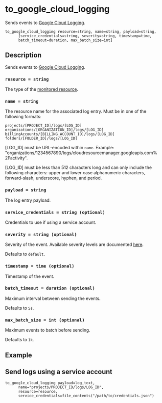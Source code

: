 # to_google_cloud_logging

Sends events to [Google Cloud Logging](https://cloud.google.com/logging).

```tql
to_google_cloud_logging resource=string, name=string, payload=string,
      [service_credentials=string, severity=string, timestamp=time,
      batch_timeout=duration, max_batch_size=int]
```

## Description

Sends events to [Google Cloud Logging](https://cloud.google.com/logging).

### `resource = string`

The type of the [monitored resource](https://cloud.google.com/logging/docs/reference/v2/rest/v2/MonitoredResource).

### `name = string`

The resource name for the associated log entry. Must be in one of the following
formats:

```
projects/[PROJECT_ID]/logs/[LOG_ID]
organizations/[ORGANIZATION_ID]/logs/[LOG_ID]
billingAccounts/[BILLING_ACCOUNT_ID]/logs/[LOG_ID]
folders/[FOLDER_ID]/logs/[LOG_ID]
```

[LOG_ID] must be URL-encoded within `name`. Example:
"organizations/1234567890/logs/cloudresourcemanager.googleapis.com%2Factivity".

[LOG_ID] must be less than 512 characters long and can only include the
following characters: upper and lower case alphanumeric characters,
forward-slash, underscore, hyphen, and period.

### `payload = string`

The log entry payload.

### `service_credentials = string (optional)`

Credentials to use if using a service account.

### `severity = string (optional)`

Severity of the event. Available severity levels are documented [here](https://cloud.google.com/logging/docs/reference/v2/rest/v2/LogEntry#LogSeverity).

Defaults to `default`.

### `timestamp = time (optional)`

Timestamp of the event.

### `batch_timeout = duration (optional)`

Maximum interval between sending the events.

Defaults to `5s`.

### `max_batch_size = int (optional)`

Maximum events to batch before sending.

Defaults to `1k`.

## Example

## Send logs using a service account

```tql
to_google_cloud_logging payload=log_text, 
      name="projects/PROJECT_ID/logs/LOG_ID", 
      resource=resource,
      service_credentials=file_contents("/path/to/credentials.json")
```
